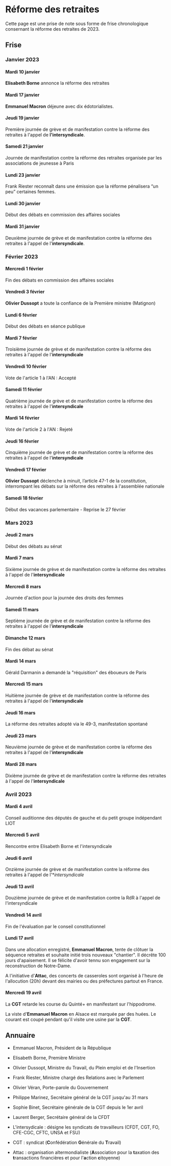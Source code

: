 # Réforme des retraites

Cette page est une prise de note sous forme de frise chronologique consernant la réforme des retraites de 2023.

## Frise

### Janvier 2023

#### Mardi 10 janvier

**Elisabeth Borne** annonce la réforme des retraites

#### Mardi 17 janvier

**Emmanuel Macron** déjeune avec dix édotorialistes. 

#### Jeudi 19 janvier

Première journée de grève et de manifestation contre la réforme des retraites à l'appel de **l'intersyndicale**.

#### Samedi 21 janvier

Journée de manifestation contre la réforme des retraites organisée par les associations de jeunesse à Paris

#### Lundi 23 janvier

Frank Riester reconnaît dans une émission que la réforme pénalisera “un peu” certaines femmes.

#### Lundi 30 janvier

Début des débats en commission des affaires sociales

#### Mardi 31 janvier

Deuxième journée de grève et de manifestation contre la réforme des retraites à l'appel de l'**intersyndicale**.

### Février 2023

#### Mercredi 1 février

Fin des débats en commission des affaires sociales

#### Vendredi 3 février

**Olivier Dussopt** a toute la confiance de la Première ministre (Matignon)

#### Lundi 6 février

Début des débats en séance publique

#### Mardi 7 février

Troisième journée de grève et de manifestation contre la réforme des retraites à l'appel de l'**intersyndicale**

#### Vendredi 10 février

Vote de l'article 1 à l'AN : Accepté

#### Samedi 11 février

Quatrième journée de grève et de manifestation contre la réforme des retraites à l'appel de l'**intersyndicale**

#### Mardi 14 février

Vote de l'article 2 à l'AN : Rejeté

#### Jeudi 16 février

Cinquième journée de grève et de manifestation contre la réforme des retraites à l'appel de l'**intersyndicale**

#### Vendredi 17 février

**Olivier Dussopt** déclenche à minuit, l’article 47-1 de la constitution, interrompant les débats sur la réforme des retraites à l'assemblée nationale

#### Samedi 18 février

Début des vacances parlementaire - Reprise le 27 février

### Mars 2023

#### Jeudi 2 mars

Début des débats au sénat

#### Mardi 7 mars

Sixième journée de grève et de manifestation contre la réforme des retraites à l'appel de l'**intersyndicale**

#### Mercredi 8 mars

Journée d'action pour la journée des droits des femmes

#### Samedi 11 mars

Septième journée de grève et de manifestation contre la réforme des retraites à l'appel de l'**intersyndicale**

#### Dimanche 12 mars

Fin des débat au sénat

#### Mardi 14 mars

Gérald Darmanin a demandé la "réquisition" des éboueurs de Paris

#### Mercredi 15 mars

Huitième journée de grève et de manifestation contre la réforme des retraites à l'appel de l'**intersyndicale**

#### Jeudi 16 mars

La réforme des retraites adopté via le 49-3, manifestation spontané

#### Jeudi 23 mars

Neuvième journée de grève et de manifestation contre la réforme des retraites à l'appel de l'**intersyndicale**

#### Mardi 28 mars

Dixième journée de grève et de manifestation contre la réforme des retraites à l'appel de l'**intersyndicale**

### Avril 2023

#### Mardi 4 avril

Conseil auditionne des députés de gauche et du petit groupe indépendant LIOT

#### Mercredi 5 avril

Rencontre entre Elisabeth Borne et l'intersyndicale

#### Jeudi 6 avril

Onzième journée de grève et de manifestation contre la réforme des retraites à l'appel de l'**intersyndicale*

#### Jeudi 13 avril

Douzième journée de grève et de manifestation contre la RdR à l'appel de l'intersyndicale

#### Vendredi 14 avril

Fin de l'évaluation par le conseil constitutionnel

#### Lundi 17 avril

Dans une allocation enregistré, **Emmanuel Macron**, tente de clôtuer la séquence retraites et souhaite initié trois nouveaux "chantier". 
Il décrête 100 jours d'apaisement.
Il se félicite d'avoir tennu son engagement sur la reconstruction de Notre-Dame.

A l'initiative d'**Attac**, des concerts de casseroles sont organisé à l'heure de l'allocution (20h) devant des mairies ou des préfectures partout en France.

#### Mercredi 19 avril

La **CGT** retarde les course du Quinté+ en manifestant sur l'hippodrome.

La viste d'**Emmanuel Macron** en Alsace est marquée par des huées. Le courant est coupé pendant qu'il visite une usine par la **CGT**.


## Annuaire

- Emmanuel Macron, Président de la République
- Elisabeth Borne, Première Ministre
- Olivier Dussopt, Ministre du Travail, du Plein emploi et de l'Insertion
- Frank Riester, Ministre chargé des Relations avec le Parlement
- Olivier Véran, Porte-parole du Gouvernement
- Philippe Marinez, Secrétaire général de la CGT jusqu'au 31 mars
- Sophie Binet, Secrétaire générale de la CGT depuis le 1er avril
- Laurent Berger, Secrétaire général de la CFDT

- L'intersydicale : désigne les syndicats de travailleurs (CFDT, CGT, FO, CFE-CGC, CFTC, UNSA et FSU)
- CGT : syndicat (**C**onfédération **G**énérale du **T**ravail)
- Attac : organisation altermondialiste (**A**ssociation pour la **t**axation des **t**ransactions financières et pour l'**a**ction **c**itoyenne)

